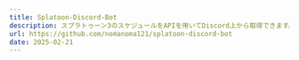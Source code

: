 ```yaml
---
title: Splatoon-Discord-Bot
description: スプラトゥーン3のスケジュールをAPIを用いてDiscord上から取得できます。
url: https://github.com/nomanoma121/splatoon-discord-bot
date: 2025-02-21
---
```


